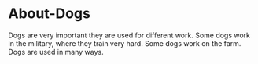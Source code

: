 # About-Dogs

Dogs are very important they are used for different work.
Some dogs work in the military, where they train very hard.
Some dogs work on the farm. Dogs are used in many ways.




